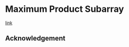 # Maximum Product Subarray
[link](https://leetcode.com/problems/maximum-product-subarray/)

## Acknowledgement
